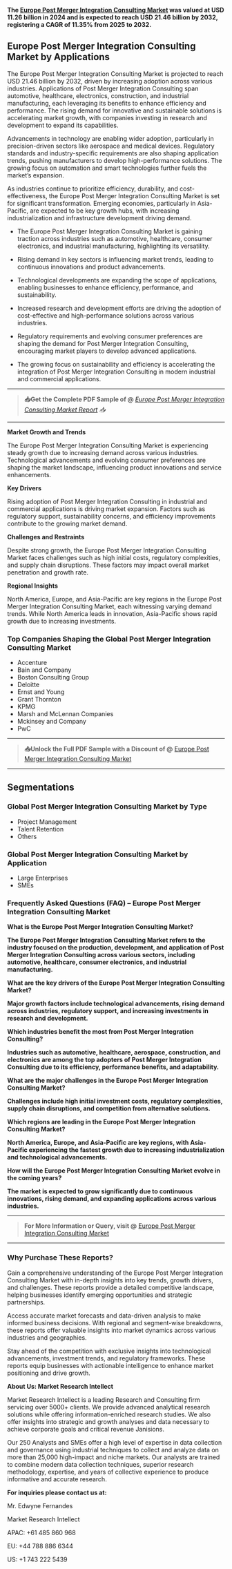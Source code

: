 <p><strong>The <a href="https://www.marketresearchintellect.com/download-sample/?rid=1070904&amp;utm_source=Pulse-April-Europe&amp;utm_medium=852">Europe Post Merger Integration Consulting Market</a> was valued at USD 11.26 billion in 2024 and is expected to reach USD 21.46 billion by 2032, registering a CAGR of 11.35% from 2025 to 2032.</strong></p><h2>Europe Post Merger Integration Consulting Market by Applications&nbsp;</h2><p><p>The Europe Post Merger Integration Consulting Market is projected to reach USD 21.46 billion by 2032, driven by increasing adoption across various industries. Applications of Post Merger Integration Consulting span automotive, healthcare, electronics, construction, and industrial manufacturing, each leveraging its benefits to enhance efficiency and performance. The rising demand for innovative and sustainable solutions is accelerating market growth, with companies investing in research and development to expand its capabilities.</p><p>Advancements in technology are enabling wider adoption, particularly in precision-driven sectors like aerospace and medical devices. Regulatory standards and industry-specific requirements are also shaping application trends, pushing manufacturers to develop high-performance solutions. The growing focus on automation and smart technologies further fuels the market&rsquo;s expansion.</p><p>As industries continue to prioritize efficiency, durability, and cost-effectiveness, the Europe Post Merger Integration Consulting Market is set for significant transformation. Emerging economies, particularly in Asia-Pacific, are expected to be key growth hubs, with increasing industrialization and infrastructure development driving demand.</p></p><ul><li><p>The Europe Post Merger Integration Consulting Market is gaining traction across industries such as automotive, healthcare, consumer electronics, and industrial manufacturing, highlighting its versatility.</p></li><li><p>Rising demand in key sectors is influencing market trends, leading to continuous innovations and product advancements.</p></li><li><p>Technological developments are expanding the scope of applications, enabling businesses to enhance efficiency, performance, and sustainability.</p></li><li><p>Increased research and development efforts are driving the adoption of cost-effective and high-performance solutions across various industries.</p></li><li><p>Regulatory requirements and evolving consumer preferences are shaping the demand for Post Merger Integration Consulting, encouraging market players to develop advanced applications.</p></li><li><p>The growing focus on sustainability and efficiency is accelerating the integration of Post Merger Integration Consulting in modern industrial and commercial applications.</p></li></ul><hr /><blockquote><p><strong><span class="font-[700]">📥Get the Complete PDF Sample of @ </span></strong><em><span class="font-[700]"><a href="https://www.marketresearchintellect.com/download-sample/?rid=1070904&amp;utm_source=Pulse-April-Europe&amp;utm_medium=852" target="_blank" data-tracking-control-name="article-ssr-frontend-pulse_little-text-block" data-tracking-will-navigate="" data-test-link="">Europe Post Merger Integration Consulting Market Report</a>&nbsp;📥</span></em></p></blockquote><hr /><p class="" data-start="77" data-end="360"><strong data-start="77" data-end="105">Market Growth and Trends</strong></p><p class="" data-start="77" data-end="360">The Europe Post Merger Integration Consulting Market is experiencing steady growth due to increasing demand across various industries. Technological advancements and evolving consumer preferences are shaping the market landscape, influencing product innovations and service enhancements.</p><p class="" data-start="362" data-end="606"><strong data-start="362" data-end="377">Key Drivers</strong></p><p class="" data-start="362" data-end="606">Rising adoption of Post Merger Integration Consulting in industrial and commercial applications is driving market expansion. Factors such as regulatory support, sustainability concerns, and efficiency improvements contribute to the growing market demand.</p><p class="" data-start="608" data-end="849"><strong data-start="608" data-end="637">Challenges and Restraints</strong></p><p class="" data-start="608" data-end="849">Despite strong growth, the Europe Post Merger Integration Consulting Market faces challenges such as high initial costs, regulatory complexities, and supply chain disruptions. These factors may impact overall market penetration and growth rate.</p><p class="" data-start="851" data-end="1095"><strong data-start="851" data-end="872">Regional Insights</strong></p><p class="" data-start="851" data-end="1095">North America, Europe, and Asia-Pacific are key regions in the Europe Post Merger Integration Consulting Market, each witnessing varying demand trends. While North America leads in innovation, Asia-Pacific shows rapid growth due to increasing investments.</p><p><h3>Top Companies Shaping the Global Post Merger Integration Consulting Market </h3><ul><li>Accenture</li><li>Bain and Company</li><li>Boston Consulting Group</li><li>Deloitte</li><li>Ernst and Young</li><li>Grant Thornton</li><li>KPMG</li><li>Marsh and McLennan Companies</li><li>Mckinsey and Company</li><li>PwC</li></ul></p><hr /><blockquote><p><strong>📥Unlock the Full PDF Sample with a Discount of @</strong> <a href="https://www.marketresearchintellect.com/ask-for-discount/?rid=1070904&amp;utm_source=Pulse-April-Europe&amp;utm_medium=852">Europe Post Merger Integration Consulting Market</a></p></blockquote><hr /><p><h2>Segmentations</h2><h3>Global Post Merger Integration Consulting Market by Type</h3><ul><li>Project Management</li><li>Talent Retention</li><li>Others</li></ul><h3>Global Post Merger Integration Consulting Market by Application</h3><ul><li>Large Enterprises</li><li>SMEs</li></ul></p><h3><strong>Frequently Asked Questions (FAQ) &ndash; Europe Post Merger Integration Consulting Market</strong></h3><p><strong>What is the Europe Post Merger Integration Consulting Market?</strong></p><p><strong>The Europe Post Merger Integration Consulting Market refers to the industry focused on the production, development, and application of Post Merger Integration Consulting across various sectors, including automotive, healthcare, consumer electronics, and industrial manufacturing.</strong></p><p><strong>What are the key drivers of the Europe Post Merger Integration Consulting Market?</strong></p><p><strong>Major growth factors include technological advancements, rising demand across industries, regulatory support, and increasing investments in research and development.</strong></p><p><strong>Which industries benefit the most from Post Merger Integration Consulting?</strong></p><p><strong>Industries such as automotive, healthcare, aerospace, construction, and electronics are among the top adopters of Post Merger Integration Consulting due to its efficiency, performance benefits, and adaptability.</strong></p><p><strong>What are the major challenges in the Europe Post Merger Integration Consulting Market?</strong></p><p><strong>Challenges include high initial investment costs, regulatory complexities, supply chain disruptions, and competition from alternative solutions.</strong></p><p><strong>Which regions are leading in the Europe Post Merger Integration Consulting Market?</strong></p><p><strong>North America, Europe, and Asia-Pacific are key regions, with Asia-Pacific experiencing the fastest growth due to increasing industrialization and technological advancements.</strong></p><p><strong>How will the Europe Post Merger Integration Consulting Market evolve in the coming years?</strong></p><p><strong>The market is expected to grow significantly due to continuous innovations, rising demand, and expanding applications across various industries.</strong></p><hr /><blockquote><p><span class="font-[700]"><strong>For More Information or Query, visit&nbsp;@</strong>&nbsp;</span><span class="font-[700]"><a href="https://www.marketresearchintellect.com/product/post-merger-integration-consulting-market/?utm_source=Linkedin&utm_medium=852" target="_blank" data-tracking-control-name="article-ssr-frontend-pulse_little-text-block" data-tracking-will-navigate="" data-test-link="">Europe Post Merger Integration Consulting Market</a></span></p></blockquote><hr /><h3><strong data-start="0" data-end="31">Why Purchase These Reports?</strong></h3><p class="" data-start="35" data-end="297">Gain a comprehensive understanding of the Europe Post Merger Integration Consulting Market with in-depth insights into key trends, growth drivers, and challenges. These reports provide a detailed competitive landscape, helping businesses identify emerging opportunities and strategic partnerships.</p><p class="" data-start="299" data-end="540">Access accurate market forecasts and data-driven analysis to make informed business decisions. With regional and segment-wise breakdowns, these reports offer valuable insights into market dynamics across various industries and geographies.</p><p class="" data-start="542" data-end="784">Stay ahead of the competition with exclusive insights into technological advancements, investment trends, and regulatory frameworks. These reports equip businesses with actionable intelligence to enhance market positioning and drive growth.</p><p><strong><span class="font-[700]">About Us: Market Research Intellect</span></strong></p><p><span class="">Market Research Intellect is a leading Research and Consulting firm servicing over 5000+ clients. We provide advanced analytical research solutions while offering information-enriched research studies.&nbsp;</span>We also offer insights into strategic and growth analyses and data necessary to achieve corporate goals and critical revenue Janisions.</p><p><span class="">Our 250 Analysts and SMEs offer a high level of expertise in data collection and governance using industrial techniques to collect and analyze data on more than 25,000 high-impact and niche markets. Our analysts are trained to combine modern data collection techniques, superior research methodology, expertise, and years of collective experience to produce informative and accurate research.</span></p><p><strong>For inquiries please contact us at:</strong></p><p>Mr. Edwyne Fernandes</p><p>Market Research Intellect</p><p>APAC: +61 485 860 968</p><p>EU: +44 788 886 6344</p><p>US: +1 743 222 5439</p>